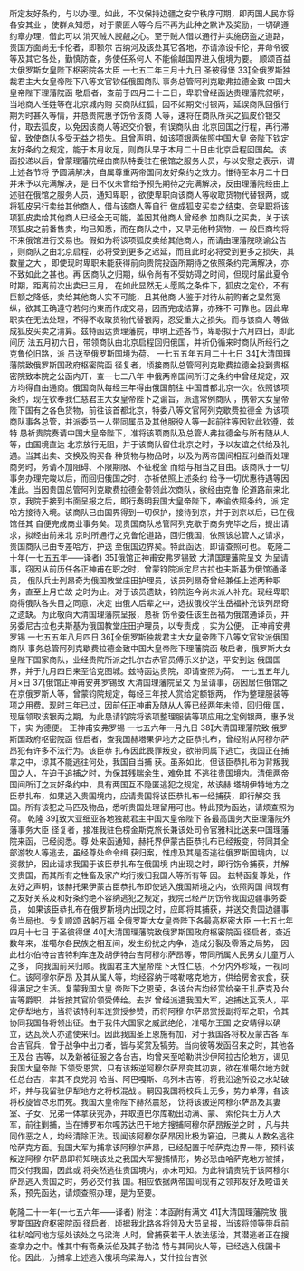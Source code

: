 <!-- { "loadSidebar": true } -->
所定友好条约，与以办理。如此，不仅保持边疆之安宁秩序可期，即两国人民亦将各安其业
，使群众知悉，对于蒙匪人等今后不再为此种之默许及奖励，一切确遵约章办理，借此可以
消灭贼人觊觎之心。至于贼人借以通行并实施窃盗之道路，贵国方面尚无卡伦者，即额尔
古纳河及该处其它各地，亦请添设卡伦，并命令彼等及其它各处，勤慎防查，务使任系何人
不能偷越国界进入俄境为要。
顺颂百益
大俄罗斯女皇陛下枢密院各大臣
一七五二年三月十九日
圣彼得堡
33全俄罗斯独裁君主大女皇帝陛下八等文官钦任俄国商队
事务总管阿列克歇弗拉德金致
中国大皇帝陛下理藩院函
敬启者，查前于四月二十二日，卑职曾经函达贵理藩院叙明，当地商人任姓等在北京城内购
买商队红狐，因不如期交付银两，延误商队回俄行期为时甚久等情，并恳贵院惠予饬令该商
人等，速将在商队所买之狐皮价银交付，取去狐皮，以免因该商人等迟交价银，有误商队由
北京回国之行程，再行滞留，致使商队多受无益之损失。且曾声明，如该项银两依照中国大皇
帝陛下钦定友好条约之规定，能于本月收足，则商队早于本月二十日由北京启程回国矣。该
函投递以后，曾蒙理藩院经由商队特委驻在俄馆之服务人员，与以安慰之表示，谓上述各节将
予圆满解决，自属尊重两帝国间友好条约之效力。惟待至本月二十日并未予以完满解决，是
日不仅未曾给予预先期待之完满解决，反由理藩院经由上述驻在俄馆之服务人员，通知卑职
，欲使卑职向该商人等收取货物代替银两，或将狐皮另行卖给其他商人，借与该商人等自行
做成狐皮买卖之结束。奈卑职将该项狐皮卖给其他商人已经全无可能，盖因其他商人曾经参
加商队之买卖，关于该项狐皮之前番售卖，均已知悉，而在商队之中，又早无他种货物，一
般巨商均将不来俄馆进行交易也。假如为将该项狐皮卖给其他商人，而请由理藩院晓谕公告
，则商队之由北京启程，必将受到更多之迟延，而且此时必将受到更多之损失，其数量之大
，即使现时卑职未能获得前向贵院投函所期待之依照条约完满解决，亦不致如此之甚也。再
因商队之归期，纵令尚有不受妨碍之时间，但现时届此夏令时期，距离前次出卖已三月，
在如此显然无人愿购之条件下，狐皮之定价，不有巨额之降低，卖给其他商人实不可能，且其他商
人鉴于对待从前购者之显然宽纵，欲其正确遵守若何约束而作成交易，因而完成结算，亦殊不
可靠也。因此卑职实在无法处理，不得不收取货物代替银两，忍受重大之损失。而与该商人
等做成狐皮买卖之清算。兹特函达贵理藩院，申明上述各节，卑职拟于六月四日，即此间历
法五月初六日，带领商队由北京启程回归俄国，并祈仍循来时商队所经行之克鲁伦旧路，派
员送至俄罗斯国境为荷。
一七五五年五月二十七日
34大清国理藩院致俄罗斯国政府枢密院函
径复者，顷接商队总管阿列克歇费拉德金投到贵枢密院致本院之公函内开，查一七二八年
中俄两帝国间所订之条约中曾经规定，双方均得自由通商。俄国商队每经三年得由俄国前往
中国首都北京一次。依照该项条约，现在钦奉我仁慈君主大女皇帝陛下之谕旨，派遣常例商队
，携带大女皇帝陛下国有之各色货物，前往该首都北京，特委八等文官阿列克歇费拉德金
为该项商队事各总管，并派委员一人带同属员及其他服役人等一起前往等因钦此钦遵，兹特
恳祈贵院奏请中国大皇帝陛下，准将该项商队及总管人弗拉德金与所有随从人等，由国境直达
北京放行无阻，并于该商队留住北京之时，予以友谊之供给及礼遇。当其出卖、交换及购买各
种货物与物品时，以及为两帝国间相互利益而处理商务时，务请不加阻碍、不限期限、不征税金
而给与相当之自由。该商队于一切事务办理完竣以后，而回归俄国之时，亦祈依照上述条约
给予一切优惠待遇等因准此。当因贵国总管阿列克歇费拉德金带领此次商队，欲经由克鲁
伦道路前来北京，我院于接到书面呈报之后，即行奏明我国大皇帝陛下，奉谕依照条约，派
定哈方接待入境。该商队已由国界得到一切保护，接待到京，并于到京以后，已在俄馆任其
自便完成商业事务矣。现贵国商队总管阿列克歇于商务完毕之后，提出请求，拟经由前来北
京时所通行之克鲁伦道路，回归俄国，依照该总管人之请求，贵国商队已由专差哈方，护送
至俄国边界矣。特此函达，即请查照可也。
乾隆二十年(一七五五年——译者)
35俄馆正神甫安弗罗锡致
大清国理藩院呈文
为呈请事，窃因从前历任各正神甫在职之时，曾蒙钧院派定尼古拉也夫斯基为俄馆通译员，
俄队兵士列昂奇为俄国教堂庄田护理员，该员列昂奇曾经兼任上述两种职务，直至上月亡故
之时为止。对于该员遗缺，钧院迄今尚未派人补充。现经卑职商得俄队各头目之同意，决定
由俄人后辈之中，选拔俄校学生岳福补充该列昂奇之遗缺。为此敬向大清国理藩院呈报，恳祈
饬令委任该生岳福为俄馆通译员，并另委尼古拉也夫斯基为俄国教堂庄田护理员，以专责成
，实为公便。
正神甫安弗罗锡
一七五五年八月四日
36全俄罗斯独裁君主大女皇帝陛下八等文官钦派俄国商队
事务总管阿列克歇费拉德金致中国大皇帝陛下理藩院函
敬启者，俄罗斯大女皇陛下国家商队，业经贵院所派之扎尔古赤官员傅乐义护送，平安到达
俄国国界，并于九月四日来至恰克图城。兹特函达贵院，即请查照为荷。
一七五五年九月×日
37俄馆正神甫安弗罗锡致
大清国理藩院呈文
为呈请事，窃因居住俄馆之在京俄罗斯人等，曾蒙钧院规定，每经三年按人赏给定额银两，
作为整理服装等项之用费。现时三年已过，因前任正神甫及随从人等已经两年未领，回归俄
国，现届领取该银两之期，为此恳请钧院将该项整理服装等项应用之定例银两，惠予发下，实
为德便。
正神甫安弗罗锡
一七五六年一月九日
38大清国理藩院致
俄罗斯国政府枢密院函
径启者，查我国赫塔果伊地方之臣恭扎布，曾经附从阿穆尔萨昂犯有许多不法行为。该臣恭
扎布因此畏罪叛变，欲带同属下逃亡，我国正在捕拿之中，谅其不能逃往何处，我国自当捕
获。虽系如此，但该臣恭扎布为背叛我国之人，在迫于追捕之时，为保其残喘余生，难免其
不逃往贵国境内。清俄两帝国间所订之友好条约中，具有两国互不隐匿逃犯之规定，故该赫
塔胡伊特地方之臣恭扎布，如果逃入贵国境内，应请贵国将该臣恭扎布一经捕获，即行解交
我国。所有该犯之马匹及物品，悉听贵国处理留用可也。特此预为函达，请烦查照为荷。
乾隆
39致大亚细亚各地独裁君主中国大皇帝陛下
各最高国务大臣理藩院外藩事务大臣
径复者，接准我驻色楞金斯克旅长兼该处司令官雅科比送来中国理藩院来函，已经阅悉。尊
处来函通知，赫托界伊蒙古臣恭扎布已经叛变，带同其全部游牧人等逃去，虽经尊处命令缉
获归案，惟虑及其是否逃往俄罗斯国境内，以资救护，因此请求我国于该臣恭扎布在俄国境
内出现之时，即行饬令捕获，并解交贵国，而其所有之牲畜及家产均行拨归我国人等所有等
因。
兹特函复尊处，作友好之声明，该赫托果伊蒙古臣恭扎布即使逃入俄国斯境之内，依照两国
间现有之友好关系及和好条约绝不容纳逃犯之规定，我院已经严厉饬令我国边疆事务委员，
如果该臣恭扎布在俄罗斯境内出现之时，应即将其捕获，并送交贵国边疆事务当局也。专复顺颂
政躬万福
全俄罗斯大女皇帝陛下各最高枢密大臣
一七五七年四月十七日
于圣彼得堡
40大清国理藩院致俄罗斯国政府枢密院函
径启者，查近数年来，准噶尔各民族之相互间，发生纷扰之内争，造成分裂及零落之局势，
因此杜尔伯特台吉特利车连及胡伊特台吉阿穆尔萨昂等，带同所属人民男女儿童万人之多，
向我国前来归顺。我国君主大皇帝陛下天性仁慈，不分内外畛域，一视同仁。该阿穆尔萨昂
及其从属人等，均经容纳于喀勒喀克地方，供给房舍衣食，获得满足之生活。复蒙我国大皇
帝陛下之恩荣，各该台吉均经赏给亲王扎萨克及台吉等爵职，并皆按其官阶领受俸给。去岁
曾经派遣我国大军，追捕达瓦茨人，平定伊犁地方，当将该特利车连赏授参赞，而将阿穆
尔萨昂赏授副将军之职，令其协同我国各将领出征。由于我伟大国家之威武绝伦，准噶尔王国
之安靖得以确立，达瓦茨人亦遣使来归。因此我国圣上恩施有加，对于我国各将校及蒙古各
军台吉官兵，曾于战争中出力者，皆与奖赏及犒劳。当向彼等发函召来之时，其他各王及台
吉等，以及新被征服之各台吉，均曾来至哈勒洪沙伊阿拉古伦地方，谒见我国大皇帝陛
下领受恩赏，只有该叛逆阿穆尔萨昂变其初衷，欲在准噶尔地方就任总台吉，率其不良党羽
哈当、阿巴嘎斯、乌列木吉等，将我沿途所设之水站破坏，并与我留驻伊犁地方之将校混战
。嗣因我国将校兵士无多，势力单薄，各该将校旋皆尽忠而死。我国大皇帝陛下赫然震怒，
饬将该叛逆阿穆尔萨昂及其妻室、子女、兄弟一体拿获究办，并取道巴尔库勒出动满、蒙、
索伦兵士万人大军，前往剿捕，当在博罗布尔嘎苏达巴干地方搜捕阿穆尔萨昂叛逆之时
，凡与共同作恶之人，均经清除正法。现闻该阿穆尔萨昂因此极为窘迫，已携从人数名逃往
哈萨克方面。我国大军为捕拿该阿穆尔萨昂，已经配置于哈萨克边界一带，预料该叛逆阿穆
尔萨昂即将知晓该处之我国大军搜捕情形，势必恐由哈萨克地方被捕，而交付我国，因此或
将突然逃往贵国境内，亦未可知。为此特请贵院于该阿穆尔萨昂逃入贵国之时，务必交付我
国。相应依据两帝国间现有之领邦友好及睦谊关系，预先函达，请烦查照办理，是为至要。

乾隆二十一年(一七五六年——译者)
附注：本函附有满文
41大清国理藩院致
俄罗斯国政府枢密院函
径启者，顷据我北路各将领及大员呈报，当该将领等带兵前往杭哈同地方惩处该处之乌梁海
人时，曾捕获若干人依法惩治，其潜逃者正在搜查拿办之中。惟其中有斋桑沃伯及其子勃洛
特与其同伙人等，已经逃入俄国卡伦。因此，为捕拿上述逃入俄境乌梁海人，艾什拉台吉张
